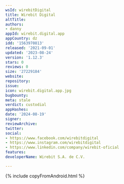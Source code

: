 ```yaml
---
wsId: wirebitDigital
title: Wirebit Digital
altTitle: 
authors:
- danny
appId: wirebit.digital.app
appCountry: dz
idd: '1563970813'
released: '2021-09-01'
updated: '2023-08-24'
version: '1.12.3'
stars: 0
reviews: 0
size: '27229184'
website: 
repository: 
issue: 
icon: wirebit.digital.app.jpg
bugbounty: 
meta: stale
verdict: custodial
appHashes: 
date: '2024-08-19'
signer: 
reviewArchive: 
twitter: 
social:
- https://www.facebook.com/wirebitdigital
- https://www.instagram.com/wirebitdigital
- https://www.linkedin.com/company/wirebit-oficial
features: 
developerName: Wirebit S.A. de C.V.

---
```


{% include copyFromAndroid.html %}